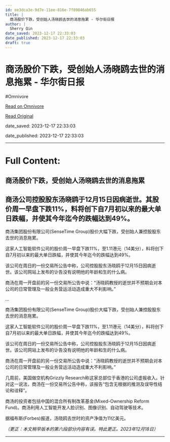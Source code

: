 ```yaml
---
id: ee3dca3e-9d7e-11ee-816e-7f89846ab655
title: |
  商汤股价下跌，受创始人汤晓鸥去世的消息拖累 - 华尔街日报
author: |
  Sherry Qin
date_saved: 2023-12-17 22:33:03
date_published: 2023-12-17 22:33:03
draft: true
---
```


# 商汤股价下跌，受创始人汤晓鸥去世的消息拖累 - 华尔街日报
#Omnivore

[Read on Omnivore](https://omnivore.app/me/-18c7c073cd3)

[Read Original](https://cn.wsj.com/amp/articles/%E5%95%86%E6%B1%A4%E8%82%A1%E4%BB%B7%E4%B8%8B%E8%B7%8C-%E5%8F%97%E5%88%9B%E5%A7%8B%E4%BA%BA%E6%B1%A4%E6%99%93%E9%B8%A5%E5%8E%BB%E4%B8%96%E7%9A%84%E6%B6%88%E6%81%AF%E6%8B%96%E7%B4%AF-1d47df55)

date_saved: 2023-12-17 22:33:03

date_published: 2023-12-17 22:33:03

--- 

# Full Content: 

##  商汤股价下跌，受创始人汤晓鸥去世的消息拖累

## 商汤公司控股股东汤晓鸥于12月15日因病逝世。其股价周一早盘下跌11%，料将创下自7月初以来的最大单日跌幅，并使其今年迄今的跌幅达到49%。

商汤集团股份有限公司(SenseTime Group)股价大幅下跌，受创始人兼控股股东去世的消息拖累。

这家人工智能软件公司的股价周一早盘下跌11%，至1.11港元（14美分），料将创下自7月初以来的最大单日跌幅，并使其今年迄今的跌幅达到49%。

该公司在周日的一份交易所公告中称，公司控股股东汤晓鸥于12月15日因病逝世。该公司网站上发布的讣告没有说明他的年龄和生的什么病。

商汤在周一开盘前的另一份交易所公告中说：“汤晓鸥教授的逝世并不预期会对本公司的日常管理及一般业务营运活动造成重大不利影响。”

...

商汤集团股份有限公司(SenseTime Group)股价大幅下跌，受创始人兼控股股东去世的消息拖累。

这家人工智能软件公司的股价周一早盘下跌11%，至1.11港元（14美分），料将创下自7月初以来的最大单日跌幅，并使其今年迄今的跌幅达到49%。

该公司在周日的一份交易所公告中称，公司控股股东汤晓鸥于12月15日因病逝世。该公司网站上发布的讣告没有说明他的年龄和生的什么病。

商汤在周一开盘前的另一份交易所公告中说：“汤晓鸥教授的逝世并不预期会对本公司的日常管理及一般业务营运活动造成重大不利影响。”

几周前，美国做空机构Grizzly Research称这家总部位于香港的公司虚报收入。针对这一说法，商汤在一份交易所公告中称，该报告“包含无根据的推测及误导性结论和诠释”。

商汤的投资者包括中国的混合所有制改革基金(Mixed-Ownership Reform Fund)。商汤利用人工智能开发人脸识别、图像识别、自动驾驶等技术。

据福布斯(Forbes)报道，汤晓鸥去世时的资产净值为11亿美元。

_（更正：本文稍早版本的第六段部分内容有误。特此更正。2023年12月18日）_

---

